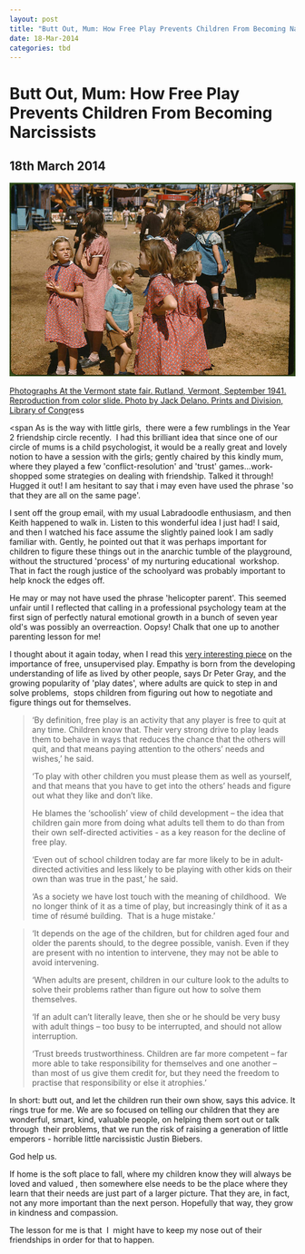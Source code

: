 ```yaml
---
layout: post
title: "Butt Out, Mum: How Free Play Prevents Children From Becoming Narcissists"
date: 18-Mar-2014
categories: tbd
---
```


# Butt Out, Mum: How Free Play Prevents Children From Becoming Narcissists

## 18th March 2014

<img class="photo-horiz" src="/images/2014/03/color012.sJPG_950_2000_0_75_0_50_50.jpg" />

<a href="http://extras.denverpost.com/archive/captured.html">Photographs At the Vermont state fair. Rutland,   Vermont,   September 1941. Reproduction from color slide. Photo by Jack Delano. Prints and Division,   Library of Congr</a>ess

<span As is the way with little girls,  there were a few rumblings in the Year 2 friendship circle recently.  I had this brilliant idea that since one of our circle of mums is a child psychologist, it would be a really great and lovely notion to have a session with the girls; gently chaired by this kindly mum, where they played a few 'conflict-resolution' and 'trust' games...work-shopped some strategies on dealing with friendship. Talked it through! Hugged it out! I</span> am hesitant to say that i may even have used the phrase 'so that they are all on the same page'.

I sent off the group email, with my usual Labradoodle enthusiasm, and then Keith happened to walk in. Listen to this wonderful idea I just had! I said, and then I watched his face assume the slightly pained look I am sadly familiar with. Gently, he pointed out that it was perhaps important for children to figure these things out in the anarchic tumble of the playground, without the structured 'process' of my nurturing educational  workshop. That in fact the rough justice of the schoolyard was probably important to help knock the edges off.

He may or may not have used the phrase 'helicopter parent'. This seemed unfair until I reflected that calling in a professional psychology team at the first sign of perfectly natural emotional growth in a bunch of seven year old's was possibly an overreaction. Oopsy! Chalk that one up to another parenting lesson for me!

I thought about it again today, when I read this <a href="http://www.dailymail.co.uk/sciencetech/article-2582334/Mollycoddled-kids-grow-narcissists-Psychologist-warns-growth-play-dates-supervised-adults-creating-generation-children-empathise.html">very interesting piece</a> on the importance of free, unsupervised play. Empathy is born from the developing understanding of life as lived by other people, says Dr Peter Gray, and the growing popularity of 'play dates', where adults are quick to step in and solve problems,  stops children from figuring out how to negotiate and figure things out for themselves.

<blockquote>

‘By definition, free play is an activity that any player is free to quit at any time. Children know that. Their very strong drive to play leads them to behave in ways that reduces the chance that the others will quit, and that means paying attention to the others’ needs and wishes,’ he said.

‘To play with other children you must please them as well as yourself, and that means that you have to get into the others’ heads and figure out what they like and don’t like.

He blames the ‘schoolish’ view of child development – the idea that children gain more from doing what adults tell them to do than from their own self-directed activities - as a key reason for the decline of free play.

‘Even out of school children today are far more likely to be in adult-directed activities and less likely to be playing with other kids on their own than was true in the past,’ he said.

‘As a society we have lost touch with the meaning of childhood.  We no longer think of it as a time of play, but increasingly think of it as a time of résumé building.  That is a huge mistake.’</blockquote>

<blockquote>‘It depends on the age of the children, but for children aged four and older the parents should, to the degree possible, vanish. Even if they are present with no intention to intervene, they may not be able to avoid intervening.

‘When adults are present, children in our culture look to the adults to solve their problems rather than figure out how to solve them themselves.

‘If an adult can’t literally leave, then she or he should be very busy with adult things – too busy to be interrupted, and should not allow interruption.

‘Trust breeds trustworthiness. Children are far more competent – far more able to take responsibility for themselves and one another – than most of us give them credit for, but they need the freedom to practise that responsibility or else it atrophies.’</blockquote>

In short: butt out, and let the children run their own show, says this advice. It rings true for me. We are so focused on telling our children that they are wonderful, smart, kind, valuable people, on helping them sort out or talk through  their problems, that we run the risk of raising a generation of little emperors - horrible little narcissistic Justin Biebers.

God help us.

If home is the soft place to fall, where my children know they will always be loved and valued , then somewhere else needs to be the place where they learn that their needs are just part of a larger picture. That they are, in fact, not any more important than the next person. Hopefully that way, they grow in kindness and compassion.

The lesson for me is that  I  might have to keep my nose out of their friendships in order for that to happen.



 



